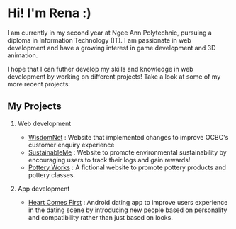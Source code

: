 # Hi! I'm Rena :)
I am currently in my second year at Ngee Ann Polytechnic, pursuing a diploma in Information Technology (IT). I am passionate in web development and have a growing interest in game development and 3D animation. 

I hope that I can futher develop my skills and knowledge in web development by working on different projects! Take a look at some of my more recent projects: 

## My Projects
1. Web development
    - [WisdomNet](https://github.com/xenoroxy/FSDPWisdomNet) : Website that implemented changes to improve OCBC's customer enquiry experience
    - [SustainableMe](https://github.com/xenoroxy/BED2024Apr_P01_S10258053C) : Website to promote environmental sustainability by encouraging users to track their logs and gain rewards!
    - [Pottery Works](https://github.com/xenoroxy/FED_S10258053_Rena_Assig01) : A fictional website to promote pottery products and pottery classes. 

3. App development
   - [Heart Comes First](https://github.com/xenoroxy/MAD24_P02_Team4) : Android dating app to improve users experience in the dating scene by introducing new people based on personality and compatibility rather than just based on looks. 
